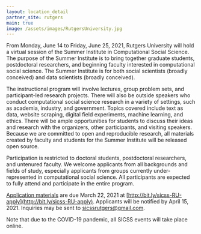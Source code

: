 ```yaml
---
layout: location_detail
partner_site: rutgers
main: true
image: /assets/images/RutgersUniversity.jpg
---
```


From Monday, June 14 to Friday, June 25, 2021, Rutgers University will hold a virtual session of the Summer Institute in Computational Social Science. The purpose of the Summer Institute is to bring together graduate students, postdoctoral researchers, and beginning faculty interested in computational social science. The Summer Institute is for both social scientists (broadly conceived) and data scientists (broadly conceived).

The instructional program will involve lectures, group problem sets, and participant-led research projects. There will also be outside speakers who conduct computational social science research in a variety of settings, such as academia, industry, and government. Topics covered include text as data, website scraping, digital field experiments, machine learning, and ethics. There will be ample opportunities for students to discuss their ideas and research with the organizers, other participants, and visiting speakers. Because we are committed to open and reproducible research, all materials created by faculty and students for the Summer Institute will be released open source.

Participation is restricted to doctoral students, postdoctoral researchers, and untenured faculty. We welcome applicants from all backgrounds and fields of study, especially applicants from groups currently under-represented in computational social science. All participants are expected to fully attend and participate in the entire program.

[Application materials](https://compsocialscience.github.io/summer-institute/2021/rutgers/apply) are due March 22, 2021 at [http://bit.ly/sicss-RU-apply](http://bit.ly/sicss-RU-apply). Applicants will be notified by April 15, 2021. Inquiries may be sent to sicssrutgers@gmail.com. 

Note that due to the COVID-19 pandemic, all SICSS events will take place online.
